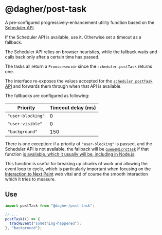 # @dagher/post-task

A pre-configured progressively-enhancement utility function based on the
[Scheduler API](https://developer.mozilla.org/en-US/docs/Web/API/Prioritized_Task_Scheduling_API).

If the Scheduler API is available, use it. Otherwise set a timeout as a
fallback.

The Scheduler API relies on browser heuristics, while the fallback waits and
calls back only after a certain time has passed.

The tasks all return a `Promise<void>` since the `scheduler.postTask` returns
one.

The interface re-exposes the values accepted for the
[`scheduler.postTask` API](https://developer.mozilla.org/en-US/docs/Web/API/Scheduler/postTask)
and forwards them through when that API is available.

The fallbacks are configured as following:

| Priority          | Timeout delay (ms) |
| ----------------- | ------------------ |
| `"user-blocking"` | 0                  |
| `"user-visible"`  | 0                  |
| `"background"`    | 150                |

There is one exception: if a priority of `"user-blocking"` is passed, and the
Scheduler API is not available, the fallback will be
[`queueMicrotask`](https://developer.mozilla.org/en-US/docs/Web/API/Window/queueMicrotask)
if that function
[is available, which it usually will be, including in Node.js](https://developer.mozilla.org/en-US/docs/Web/API/Window/queueMicrotask#browser_compatibility).

This function is useful for breaking up chunks of work and allowing the event
loop to cycle, which is particularly important when focusing on the
[Interaction to Next Paint](https://web.dev/articles/inp)
web vital and of course the smooth interaction which it tries to measure.

## Use

```js
import postTask from "@dagher/post-task";

// ...
postTask(() => {
  trackEvent("something-happened");
}, "background");
```
